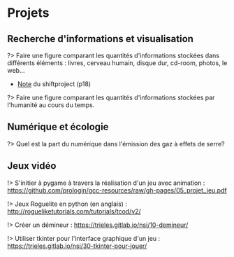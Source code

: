 # Projets

## Recherche d'informations et visualisation

?> Faire une figure comparant les quantités d'informations stockées dans différents éléments : livres, cerveau humain, disque dur, cd-room, photos, le web...

- [Note](https://theshiftproject.org/wp-content/uploads/2021/03/Note-danalyse_Numerique-et-5G_30-mars-2021.pdf) du shiftproject (p18)

?> Faire une figure comparant les quantités d'informations stockées par l'humanité au cours du temps.

## Numérique et écologie

?> Quel est la part du numérique dans l'émission des gaz à effets de serre?



## Jeux vidéo 

!> S'initier à pygame à travers la réalisation d'un jeu avec animation : https://github.com/prologin/gcc-resources/raw/gh-pages/05_projet_jeu.pdf 

!> Jeux Roguelite en python (en anglais) : http://rogueliketutorials.com/tutorials/tcod/v2/ 

!> Créer un démineur : https://trieles.gitlab.io/nsi/10-demineur/

!> Utiliser tkinter pour l'interface graphique d'un jeu : https://trieles.gitlab.io/nsi/30-tkinter-pour-jouer/